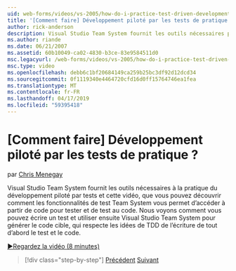 ```yaml
---
uid: web-forms/videos/vs-2005/how-do-i-practice-test-driven-development
title: '[Comment faire] Développement piloté par les tests de pratique ? | Microsoft Docs'
author: rick-anderson
description: Visual Studio Team System fournit les outils nécessaires pour le développement piloté par tests de pratique et cette vidéo, vous pouvez découvrir comment Team System du test de la fonctionnalité un...
ms.author: riande
ms.date: 06/21/2007
ms.assetid: 60b10049-ca02-4830-b3ce-83e9584511d0
msc.legacyurl: /web-forms/videos/vs-2005/how-do-i-practice-test-driven-development
msc.type: video
ms.openlocfilehash: debb6c1bf20684149ca259b25bc3df92d12dcd34
ms.sourcegitcommit: 0f1119340e4464720cfd16d0ff15764746ea1fea
ms.translationtype: MT
ms.contentlocale: fr-FR
ms.lasthandoff: 04/17/2019
ms.locfileid: "59395418"
---
```

# <a name="how-do-i-practice-test-driven-development"></a>[Comment faire] Développement piloté par les tests de pratique ?

par [Chris Menegay](https://twitter.com/CMenegay)

Visual Studio Team System fournit les outils nécessaires à la pratique du développement piloté par tests et cette vidéo, que vous pouvez découvrir comment les fonctionnalités de test Team System vous permet d’accéder à partir de code pour tester et de test au code. Nous voyons comment vous pouvez écrire un test et utiliser ensuite Visual Studio Team System pour générer le code cible, qui respecte les idées de TDD de l’écriture de tout d’abord le test et le code.

[&#9654;Regardez la vidéo (8 minutes)](https://channel9.msdn.com/Blogs/ASP-NET-Site-Videos/how-do-i-practice-test-driven-development)

> [!div class="step-by-step"]
> [Précédent](how-do-i-write-code-more-quickly-with-unit-tests.md)
> [Suivant](how-do-i-load-test-a-web-application.md)
